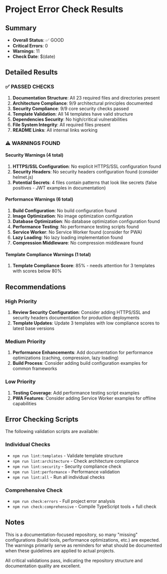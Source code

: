 # Project Error Check Results

## Summary
- **Overall Status**: ✅ GOOD
- **Critical Errors**: 0
- **Warnings**: 11
- **Check Date**: $(date)

## Detailed Results

### ✅ PASSED CHECKS
1. **Documentation Structure**: All 23 required files and directories present
2. **Architecture Compliance**: 9/9 architectural principles documented
3. **Security Compliance**: 9/9 core security checks passed
4. **Template Validation**: All 14 templates have valid structure
5. **Dependencies Security**: No high/critical vulnerabilities
6. **File System Integrity**: All required files present
7. **README Links**: All internal links working

### ⚠️ WARNINGS FOUND

#### Security Warnings (4 total)
1. **HTTPS/SSL Configuration**: No explicit HTTPS/SSL configuration found
2. **Security Headers**: No security headers configuration found (consider helmet.js)
3. **Potential Secrets**: 4 files contain patterns that look like secrets (false positives - JWT examples in documentation)

#### Performance Warnings (6 total)
1. **Build Configuration**: No build configuration found
2. **Image Optimization**: No image optimization configuration
3. **Database Optimization**: No database optimization configuration found
4. **Performance Testing**: No performance testing scripts found
5. **Service Worker**: No Service Worker found (consider for PWA)
6. **Lazy Loading**: No lazy loading implementation found
7. **Compression Middleware**: No compression middleware found

#### Template Compliance Warnings (1 total)
1. **Template Compliance Score**: 85% - needs attention for 3 templates with scores below 80%

## Recommendations

### High Priority
1. **Review Security Configuration**: Consider adding HTTPS/SSL and security headers documentation for production deployments
2. **Template Updates**: Update 3 templates with low compliance scores to latest base versions

### Medium Priority  
1. **Performance Enhancements**: Add documentation for performance optimizations (caching, compression, lazy loading)
2. **Build Process**: Consider adding build configuration examples for common frameworks

### Low Priority
1. **Testing Coverage**: Add performance testing script examples
2. **PWA Features**: Consider adding Service Worker examples for offline capabilities

## Error Checking Scripts

The following validation scripts are available:

### Individual Checks
- `npm run lint:templates` - Validate template structure
- `npm run lint:architecture` - Check architecture compliance
- `npm run lint:security` - Security compliance check
- `npm run lint:performance` - Performance validation
- `npm run lint:all` - Run all individual checks

### Comprehensive Check
- `npm run check:errors` - Full project error analysis
- `npm run check:comprehensive` - Compile TypeScript tools + full check

## Notes

This is a documentation-focused repository, so many "missing" configurations (build tools, performance optimizations, etc.) are expected. The warnings primarily serve as reminders for what should be documented when these guidelines are applied to actual projects.

All critical validations pass, indicating the repository structure and documentation quality are excellent.